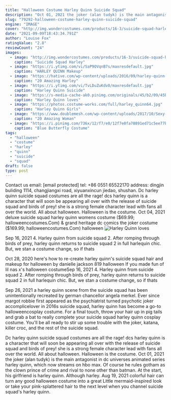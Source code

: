 ```yaml
---
title: "Halloween Costume Harley Quinn Suicide Squad"
description: "Oct 01, 2021 the joker (alan tudyk) is the main antagonist in dc universes animated series harley quinn, which now streams on hbo max. Of course he rules gotham as the clown prince of crime and rival to none other than batman. At the start, his girlfriend is harley quinn. Although harley"
slug: "79292-halloween-costume-harley-quinn-suicide-squad"
engine: "IMAGE"
cover: "http://img.wondercostumes.com/products/16-3/suicide-squad-harley-quinn-teen-girls-costume.jpg"
date: "2021-09-09T18:43:34.791Z"
author: "Louise Fox"
ratingValue: "2.8"
reviewCount: "24"
images:
  - image: "http://img.wondercostumes.com/products/16-3/suicide-squad-harley-quinn-teen-girls-costume.jpg"
    caption: "Suicide Squad Harley"
  - image: "https://i.ytimg.com/vi/SaP9OVqnB7s/maxresdefault.jpg"
    caption: "HARLEY QUINN Makeup"
  - image: "https://hative.com/wp-content/uploads/2016/09/harley-quinn-costumes/2-harley-quinn-costume-halloween.jpg"
    caption: "20 Amazing Harley"
  - image: "https://i.ytimg.com/vi/TvLDuZuKdv0/maxresdefault.jpg"
    caption: "Harley Quinn Suicide"
  - image: "https://s-media-cache-ak0.pinimg.com/originals/45/b2/09/45b209a4bd870d87533b5fa07f0199ef.jpg"
    caption: "Harley Quinn loves"
  - image: "https://photos.costume-works.com/full/harley_quinn64.jpg"
    caption: "Harley Quinn Girls"
  - image: "https://www.doublemesh.com/wp-content/uploads/2017/10/Sexy-Supergirl-Costume.jpg"
    caption: "20 Amazing Woman"
  - image: "https://i.pinimg.com/736x/12/f7/e0/12f7e0fa78891ed71c5ee77b862ee55e.jpg?b=t"
    caption: "Blue Butterfly Costume"
tags:
  - "halloween"
  - "costume"
  - "harley"
  - "quinn"
  - "suicide"
  - "squad"
draft: false
type: post
---
```


Contact us email: [email protected] tel: +86 0551 65522170 address: dingjin buliding 1114, changjiangxi road, xiyuanxincun jiedao, shushan. Dc harley quinn suicide squad costumes are all the rage! dcs harley quinn is a character that will soon be appearing all over with the release of suicide squad and birds of prey! she is a strong female character lead with fans all over the world.  All about halloween. Halloween is the costume. Oct 04, 2021 deluxe suicide squad harley quinn womens costume ($69.99; halloweencostumes.Com) & grand heritage dc comics the joker costume ($169.99; halloweencostumes.Com) halloween
![Harley Quinn loves](https://s-media-cache-ak0.pinimg.com/originals/45/b2/09/45b209a4bd870d87533b5fa07f0199ef.jpg "Harley Quinn loves")

Sep 16, 2021 4. Harley quinn from suicide squad 2. After romping through birds of prey, harley quinn returns to suicide squad 2 in full harlequin chic. But, we stan a costume change, so if thats
<!--inArticleAds-->

<!--galleryOne-->

Oct 28, 2020 here's how to re-create harley quinn's suicide squad hair and makeup for halloween by danielle jackson 819 halloween  If you made fun of lil nas x's halloween costumeSep 16, 2021 4. Harley quinn from suicide squad 2. After romping through birds of prey, harley quinn returns to suicide squad 2 in full harlequin chic. But, we stan a costume change, so if thats
<!--inArticleAds-->

<!--galleryTwo-->

Sep 26, 2021 a harley quinn scene from the suicide squad has been unintentionally recreated by german chancellor angela merkel. Ever since margot robbie first appeared as the psychiatrist turned psychotic joker accomplicelover in 2016s suicide squad, harley quinn has become a go-to halloweencosplay costume. For a final touch, throw your hair up in pig tails and grab a bat to really complete your suicide squad harley quinn cosplay costume. You'll be all ready to stir up some trouble with the joker, katana, killer croc, and the rest of the suicide squad.
<!--galleryThree-->

Dc harley quinn suicide squad costumes are all the rage! dcs harley quinn is a character that will soon be appearing all over with the release of suicide squad and birds of prey! she is a strong female character lead with fans all over the world.  All about halloween. Halloween is the costume. Oct 01, 2021 the joker (alan tudyk) is the main antagonist in dc universes animated series harley quinn, which now streams on hbo max. Of course he rules gotham as the clown prince of crime and rival to none other than batman. At the start, his girlfriend is harley quinn. Although harley. Aug 19, 2021 colorful hair can turn any good halloween costume into a great  Little mermaid-inspired look or take your pink-splattered hair to the next level when you channel suicide squad's harley quinn.